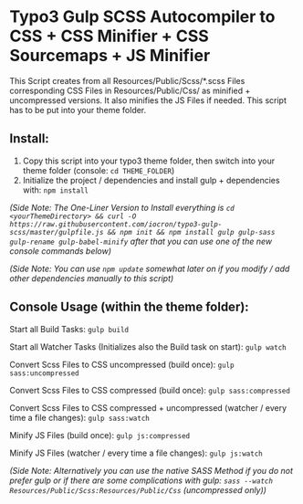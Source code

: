 # Typo3 Gulp SCSS Autocompiler to CSS + CSS Minifier + CSS Sourcemaps + JS Minifier

This Script creates from all Resources/Public/Scss/\*.scss Files corresponding CSS Files in Resources/Public/Css/ as minified + uncompressed versions. It also minifies the JS Files if needed. This script has to be put into your theme folder.

## Install:

1. Copy this script into your typo3 theme folder, then switch into your theme folder (console: `cd THEME_FOLDER`)
2. Initialize the project / dependencies and install gulp + dependencies with: `npm install`

*(Side Note: The One-Liner Version to Install everything is `cd <yourThemeDirectory> && curl -O https://raw.githubusercontent.com/iocron/typo3-gulp-scss/master/gulpfile.js && npm init && npm install gulp gulp-sass gulp-rename gulp-babel-minify` after that you can use one of the new console commands below)*

*(Side Note: You can use `npm update` somewhat later on if you modify / add other dependencies manually to this script)*

## Console Usage (within the theme folder):

Start all Build Tasks:
`gulp build`

Start all Watcher Tasks (Initializes also the Build task on start):
`gulp watch`

Convert Scss Files to CSS uncompressed (build once):
`gulp sass:uncompressed`

Convert Scss Files to CSS compressed (build once):
`gulp sass:compressed`

Convert Scss Files to CSS compressed + uncompressed (watcher / every time a file changes):
`gulp sass:watch`

Minify JS Files (build once):
`gulp js:compressed`

Minify JS Files (watcher / every time a file changes):
`gulp js:watch`

*(Side Note: Alternatively you can use the native SASS Method if you do not prefer gulp or if there are some complications with gulp: `sass --watch Resources/Public/Scss:Resources/Public/Css` (uncompressed only))*
